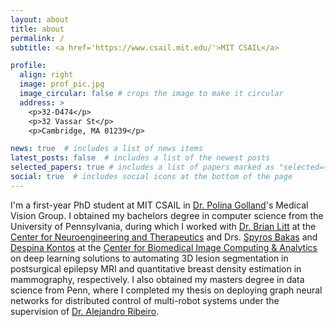 ```yaml
---
layout: about
title: about
permalink: /
subtitle: <a href='https://www.csail.mit.edu/'>MIT CSAIL</a>

profile:
  align: right
  image: prof_pic.jpg
  image_circular: false # crops the image to make it circular
  address: >
    <p>32-D474</p>
    <p>32 Vassar St</p>
    <p>Cambridge, MA 01239</p>

news: true  # includes a list of news items
latest_posts: false  # includes a list of the newest posts
selected_papers: true # includes a list of papers marked as "selected={true}"
social: true  # includes social icons at the bottom of the page
---
```


I'm a first-year PhD student at MIT CSAIL in [Dr. Polina Golland](https://www.csail.mit.edu/person/polina-golland)'s Medical Vision Group. I obtained my bachelors degree in computer science from the University of Pennsylvania, during which I worked with [Dr. Brian Litt](https://www.med.upenn.edu/apps/faculty/index.php/g324/p6213) at the [Center for Neuroengineering and Therapeutics](https://cnt.upenn.edu/) and Drs. [Spyros Bakas](https://www.med.upenn.edu/cbica/sbakas/) and [Despina Kontos](https://www.med.upenn.edu/apps/faculty/index.php/g275/p8123294) at the [Center for Biomedical Image Computing & Analytics](https://www.med.upenn.edu/cbica/) on deep learning solutions to automating 3D lesion segmentation in postsurgical epilepsy MRI and quantitative breast density estimation in mammography, respectively. I also obtained my masters degree in data science from Penn, where I completed my thesis on deploying graph neural networks for distributed control of multi-robot systems under the supervision of [Dr. Alejandro Ribeiro](https://alelab.seas.upenn.edu/).
